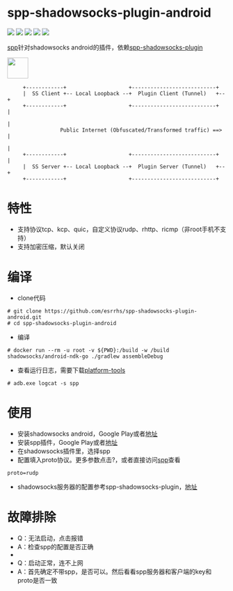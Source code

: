 # spp-shadowsocks-plugin-android

[<img src="https://img.shields.io/github/license/esrrhs/spp-shadowsocks-plugin-android">](https://github.com/esrrhs/spp-shadowsocks-plugin-android)
[<img src="https://img.shields.io/github/languages/top/esrrhs/spp-shadowsocks-plugin-android">](https://github.com/esrrhs/spp-shadowsocks-plugin-android)
[<img src="https://img.shields.io/github/v/release/esrrhs/spp-shadowsocks-plugin-android">](https://github.com/esrrhs/spp-shadowsocks-plugin-android/releases)
[<img src="https://img.shields.io/github/downloads/esrrhs/spp-shadowsocks-plugin-android/total">](https://github.com/esrrhs/spp-shadowsocks-plugin-android/releases)
[<img src="https://img.shields.io/github/workflow/status/esrrhs/spp-shadowsocks-plugin-android/CI">](https://github.com/esrrhs/spp-shadowsocks-plugin-android/actions)

[spp](https://github.com/esrrhs/spp)针对shadowsocks android的插件，依赖[spp-shadowsocks-plugin](https://github.com/esrrhs/spp-shadowsocks-plugin)

<a href="https://play.google.com/store/apps/details?id=com.github.shadowsocks.plugin.spp"><img src="https://play.google.com/intl/en_us/badges/images/generic/en-play-badge.png" height="48"></a>
```
     +------------+                    +---------------------------+
     |  SS Client +-- Local Loopback --+  Plugin Client (Tunnel)   +--+
     +------------+                    +---------------------------+  |
                                                                      |
                 Public Internet (Obfuscated/Transformed traffic) ==> |
                                                                      |
     +------------+                    +---------------------------+  |
     |  SS Server +-- Local Loopback --+  Plugin Server (Tunnel)   +--+
     +------------+                    +---------------------------+
```

# 特性
* 支持协议tcp、kcp、quic，自定义协议rudp、rhttp、ricmp（非root手机不支持）
* 支持加密压缩，默认关闭

# 编译
* clone代码
```
# git clone https://github.com/esrrhs/spp-shadowsocks-plugin-android.git
# cd spp-shadowsocks-plugin-android
```
* 编译
```
# docker run --rm -u root -v ${PWD}:/build -w /build shadowsocks/android-ndk-go ./gradlew assembleDebug
```
* 查看运行日志，需要下载[platform-tools](https://developer.android.com/studio/releases/platform-tools)
```
# adb.exe logcat -s spp
```

# 使用
* 安装shadowsocks android，Google Play或者[地址](https://github.com/shadowsocks/shadowsocks-android)
* 安装spp插件，Google Play或者[地址](https://github.com/esrrhs/spp-shadowsocks-plugin-android/releases)
* 在shadowsocks插件里，选择spp
* 配置填入proto协议。更多参数点击?，或者直接访问[spp](https://github.com/esrrhs/spp)查看
```
proto=rudp
```
* shadowsocks服务器的配置参考spp-shadowsocks-plugin，[地址](https://github.com/esrrhs/spp-shadowsocks-plugin)

# 故障排除
* Q：无法启动，点击报错
* A：检查spp的配置是否正确
* 
* Q：启动正常，连不上网
* A：首先确定不带spp，是否可以。然后看看spp服务器和客户端的key和proto是否一致
